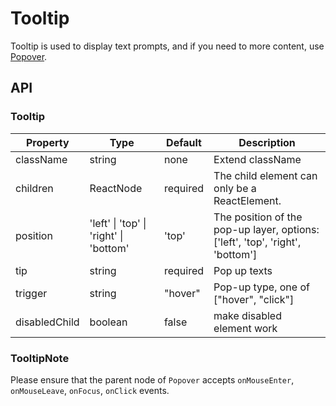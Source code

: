 # Tooltip

Tooltip is used to display text prompts, and if you need to more content, use [Popover](/components/Popover).

<example />

## API

### Tooltip

| Property | Type | Default | Description |
| --- | --- | --- | --- |
| className | string | none | Extend className |
| children | ReactNode | required | The child element can only be a ReactElement. |
| position | 'left' \| 'top' \| 'right' \| 'bottom' | 'top' | The position of the pop-up layer, options: \['left', 'top', 'right', 'bottom'] |
| tip | string | required | Pop up texts |
| trigger| string | "hover" | Pop-up type, one of  \["hover", "click"]
| disabledChild | boolean | false | make disabled element work |


### TooltipNote
Please ensure that the parent node of `Popover` accepts `onMouseEnter`, `onMouseLeave`, `onFocus`, `onClick` events.
